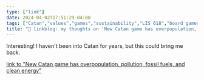 ```yaml
---
type: ["link"]
date: 2024-04-02T17:51:29-04:00
tags: ["Catan","values","games","sustainability","LIS 618","board games"]
title: "🔗 linkblog: my thoughts on 'New Catan game has overpopulation, pollution, fossil fuels, and clean energy'"
---
```

Interesting! I haven't been into Catan for years, but this could bring me back.

[link to "New Catan game has overpopulation, pollution, fossil fuels, and clean energy"](https://arstechnica.com/?p=2014274)
